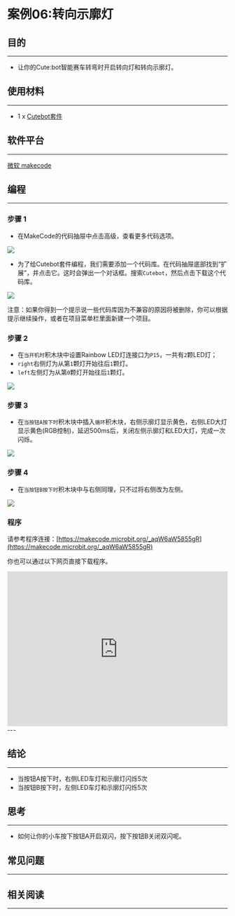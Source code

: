# 案例06:转向示廓灯

## 目的
---
- 让你的Cute:bot智能赛车转弯时开启转向灯和转向示廓灯。

## 使用材料
---
- 1 x [Cutebot套件](https://item.taobao.com/item.htm?spm=a1z10.3-c-s.w4002-18602834180.23.78b86655ZP5Yg8&id=598365555295)

## 软件平台
---
[微软 makecode](https://makecode.microbit.org/#)

## 编程
---
### 步骤 1
- 在MakeCode的代码抽屉中点击高级，查看更多代码选项。

![](./images/cutebot-pk-1.png)

- 为了给Cutebot套件编程，我们需要添加一个代码库。在代码抽屉底部找到“扩展”，并点击它。这时会弹出一个对话框。搜索`Cutebot`，然后点击下载这个代码库。

![](./images/cutebot-pk-11.png)

注意：如果你得到一个提示说一些代码库因为不兼容的原因将被删除，你可以根据提示继续操作，或者在项目菜单栏里面新建一个项目。

### 步骤 2

- 在`当开机时`积木块中设置Rainbow LED灯连接口为`P15`，一共有`2`颗LED灯；
- `right`右侧灯为从第`1`颗灯开始往后`1`颗灯。
- `left`左侧灯为从第`0`颗灯开始往后`1`颗灯。

![](./images/case_06_01.png)

### 步骤 3

- 在`当按钮A按下时`积木块中插入`循环`积木块，右侧示廓灯显示黄色，右侧LED大灯显示黄色(RGB控制)，延迟500ms后，关闭左侧示廓灯和LED大灯，完成一次闪烁。

![](./images/case_06_02.png)


### 步骤 4

- 在`当按钮B按下时`积木块中与右侧同理，只不过将右侧改为左侧。

![](./images/case_06_03.png)

### 程序

请参考程序连接：[https://makecode.microbit.org/_aqW6aW5855gR](https://makecode.microbit.org/_aqW6aW5855gR)

你也可以通过以下网页直接下载程序。

<div style="position:relative;height:0;padding-bottom:70%;overflow:hidden;">
<iframe style="position:absolute;top:0;left:0;width:100%;height:100%;" src="https://makecode.microbit.org/#pub:https://makecode.microbit.org/_aqW6aW5855gR" frameborder="0" sandbox="allow-popups allow-forms allow-scripts allow-same-origin">
</iframe>
</div>  
---

## 结论
---
- 当按钮A按下时，右侧LED车灯和示廓灯闪烁5次
- 当按钮B按下时，左侧LED车灯和示廓灯闪烁5次

## 思考
---
- 如何让你的小车按下按钮A开启双闪，按下按钮B关闭双闪呢。

## 常见问题
---
## 相关阅读  
---
